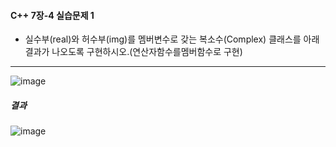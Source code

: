 #### C++ 7장-4 실습문제 1
* 실수부(real)와 허수부(img)를 멤버변수로 갖는 복소수(Complex) 클래스를 아래 결과가 나오도록 구현하시오.(연산자함수를멤버함수로
구현)
---
![image](https://github.com/user-attachments/assets/5b89073b-b73d-4c3e-b04b-b41f1402b545)

##### 결과
![image](https://github.com/user-attachments/assets/b986f7a8-0a49-429d-85d8-db4f8311f0eb)
